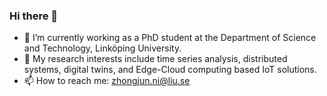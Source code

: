### Hi there 👋

<!--
**zhongjunni/zhongjunni** is a ✨ _special_ ✨ repository because its `README.md` (this file) appears on your GitHub profile.
- 👯 I’m looking to collaborate on ...
- 🤔 I’m looking for help with ...
- 💬 Ask me about ...
- 😄 Pronouns: ...
- ⚡ Fun fact: ...
Here are some ideas to get you started:
-->

- 🔭 I’m currently working as a PhD student at the Department of Science and Technology, Linköping University.
- 🌱 My research interests include time series analysis, distributed systems, digital twins, and Edge-Cloud computing based IoT solutions.
- 📫 How to reach me: zhongjun.ni@liu.se
